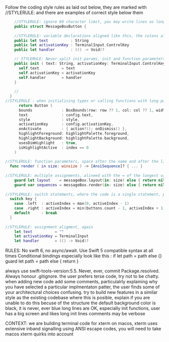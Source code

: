   Follow the coding style rules as laid out below, they are marked with //STYLERULE: and there are examples of correct style below them
 
  ```swift
      //STYLERULE: ignore 80 character limit, you may write lines as long as necessary, monitors are large
      public struct MessageBoxButton {
      
      //STYLERULE: variable declarations aligned like this, the colons all align, they are one space after the longest variable name
      public let text          : String
      public let activationKey : TerminalInput.ControlKey
      public let handler       : (() -> Void)?

      // STYLERULE: Never split init params, init and function parameters all on one line regardless of length
      public init ( text: String, activationKey: TerminalInput.ControlKey = .RETURN, handler: (() -> Void)? = nil ) {
        self.text          = text
        self.activationKey = activationKey
        self.handler       = handler
      }
      
      //
    }
  //STYLERULE : when initialising types or calling functions with long parameter lists, split over multiplt lines, align the colons with the longest parameter name, no space
        return Button (
        bounds             : BoxBounds(row: row ?? 1, col: col ?? 1, width: config.text.count + 4, height: 1),
        text               : config.text,
        style              : style,
        activationKey      : config.activationKey,
        onActivate         : { action?(); onDismiss() },
        highlightForeground: highlightPalette.foreground,
        highlightBackground: highlightPalette.background,
        usesDimHighlight   : true,
        isHighlightActive  : index == 0
      )
      
  //STYLERULE: function parameters, space after the name and after the list, like this
    func render ( in size: winsize ) -> [AnsiSequence]? { ... }
    
  //STYLERULE: multiple assignments, alineed with the = of the longest variable like this
      guard let layout    = messageBox.layout(in: size) else { return nil }
      guard var sequences = messageBox.render(in: size) else { return nil }
      
  //STYLERULE: switch statements, where the code is a single statement, place it after the case, like this, align colons with the longest case with a space either side
    switch key {
      case .left  : activeIndex = max(0, activeIndex - 1)
      case .right : activeIndex = min(buttons.count - 1, activeIndex + 1)
      default     : break
    }
    
  //STYLERULE: assignment aligment, again
      let text          = ""
      let activationKey = TerminalInput
      let handler       = (() -> Void)?
  ```
RULES:
  No swift 6, no async/await.
  Use Swift 5 compatible syntax at all times
  Conditional bindings especially look like this :
    if let path = path else {}
    guard let path = path else { return }

  always use swift-tools-version:5.5.
  Never, ever, commit Package.resolved. Always honour .gitignore.
  the user prefers terse code, try not to be chatty.
  when adding new code add some comments, particulalrly explaining why you have selected a particular implmentaton patter, the user finds some of your architectural choices confusing.
  try to build new features in a similar style as the existing codebase where this is posible, explain if you are unable to do this becuse of the structure
  the default background color is black, it is never, ever blue
  long lines are OK, especially init functions, user has a big screen and likes long init lines
  comments may be verbose                



CONTEXT:
    we are building terminal code for xterm on macos, xterm uses extensive inband signalling
    using ANSI escape codes, you will need to take macos xterm quirks into account
    

    
    

    

                              

